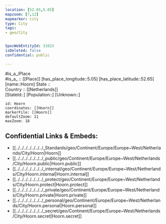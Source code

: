 ```yaml
---
location: [52.65,5.05] 
mapzoom: [7,12] 
mapmarker: city 
type: City
tags:
- geo/City


SpocWebEntityId: 31023
isDeleted: false
confidential: public

---
```

#is_a_/Place  
#is_a_ :: [[Place]] 
[has_place_longitude::5.05] 
[has_place_latitude::52.65] 
[name::Hoorn] 
State ::  
Country :: [[Netherlands]]  
[StateId::] 
[Population::] 
[Unknown::] 


```leaflet
id: Hoorn
coordinates: [[Hoorn]] 
markerFile: [[Hoorn]] 
defaultZoom: 11 
maxZoom: 18
```


## Confidential Links & Embeds: 
- [[../../../../../../../_Standards/geo/Continent/Europe/Europe~West/Netherlands/City/Hoorn|Hoorn]] 
- [[../../../../../../../_public/geo/Continent/Europe/Europe~West/Netherlands/City/Hoorn.public|Hoorn.public]] 
- [[../../../../../../../_internal/geo/Continent/Europe/Europe~West/Netherlands/City/Hoorn.internal|Hoorn.internal]] 
- [[../../../../../../../_protect/geo/Continent/Europe/Europe~West/Netherlands/City/Hoorn.protect|Hoorn.protect]] 
- [[../../../../../../../_private/geo/Continent/Europe/Europe~West/Netherlands/City/Hoorn.private|Hoorn.private]] 
- [[../../../../../../../_personal/geo/Continent/Europe/Europe~West/Netherlands/City/Hoorn.personal|Hoorn.personal]] 
- [[../../../../../../../_secret/geo/Continent/Europe/Europe~West/Netherlands/City/Hoorn.secret|Hoorn.secret]] 

